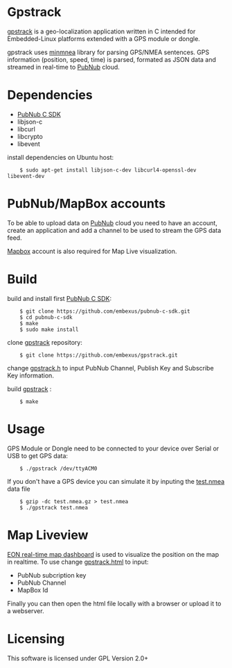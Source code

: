 # Gpstrack

[gpstrack](http://github.com/embexus/gpstrack) is a geo-localization application written in C intended for Embedded-Linux platforms 
extended with a GPS module or dongle.

gpstrack uses [minmnea](https://github.com/cloudyourcar/minmea) library for parsing GPS/NMEA sentences. 
GPS information (position, speed, time) is parsed, formated as JSON data and streamed in real-time to [PubNub](https://www.pubnub.com) cloud.

# Dependencies

 * [PubNub C SDK](https://github.com/embexus/pubnub-c-sdk)
 * libjson-c
 * libcurl
 * libcrypto
 * libevent

install dependencies on Ubuntu host:

        $ sudo apt-get install libjson-c-dev libcurl4-openssl-dev libevent-dev

# PubNub/MapBox accounts

To be able to upload data on [PubNub](https://www.pubnub.com) cloud you need to have an account, 
create an application and add a channel to be used to stream the GPS data feed.

[Mapbox](https://www.mapbox.com/) account is also required for Map Live visualization.


# Build

build and install first [PubNub C SDK](https://github.com/embexus/pubnub-c-sdk):

        $ git clone https://github.com/embexus/pubnub-c-sdk.git
        $ cd pubnub-c-sdk 
        $ make 
        $ sudo make install

clone [gpstrack](http://github.com/embexus/gpstrack) repository:

        $ git clone https://github.com/embexus/gpstrack.git

change [gpstrack.h](https://github.com/embexus/gpstrack/blob/master/gpstrack.h) to input PubNub Channel, Publish Key and Subscribe Key information.

build [gpstrack](http://github.com/embexus/gpstrack) :

        $ make

# Usage

GPS Module or Dongle need to be connected to your device over Serial or USB to get GPS data:

        $ ./gpstrack /dev/ttyACM0

If you don't have a GPS device you can simulate it by inputing the [test.nmea](https://github.com/embexus/gpstrack/blob/master/test.nmea.gz) data file

        $ gzip -dc test.nmea.gz > test.nmea
        $ ./gpstrack test.nmea

# Map Liveview

[EON real-time map dashboard](https://www.pubnub.com/developers/eon/) is used to visualize the position on the map in realtime.
To use change [gpstrack.html](https://github.com/embexus/gpstrack/blob/master/gpstrack.html) to input:
   
 * PubNub subcription key
 * PubNub Channel
 * MapBox Id

Finally you can then open the html file locally with a browser or upload it to a webserver.

# Licensing

This software is licensed under GPL Version 2.0+
